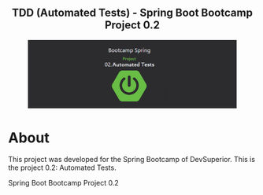 <h2 align="center">
   TDD (Automated Tests) - Spring Boot Bootcamp Project 0.2
</h2>

<figure>
<div align="center">
  <img src=".github/img/TDD About.PNG"  alt="Layouts">
</div>
</figure>


# About
This project was developed for the Spring Bootcamp of DevSuperior. This is the project 0.2: Automated Tests. 

Spring Boot Bootcamp Project 0.2


